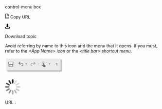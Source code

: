 # 

control-menu box

![Copy URL](media/control-menu-box/Copy.png)
Copy URL

![Download](media/control-menu-box/Download.png)

Download topic

Avoid referring by name to this icon and the menu that it opens. If you must, refer to the *\<App Name\> icon* or the *\<title bar\> shortcut menu*.

![](media/control-menu-box/1955337661.PNG)

![In progress](media/control-menu-box/activity-large.gif)

URL :
